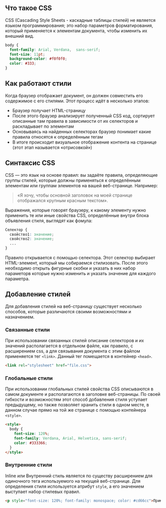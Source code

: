 ## Что такое CSS
CSS (Cascading Style Sheets - каскадные таблицы стилей) не является языком программирования;
это набор параметров форматирования, который применяется к элементам документа, чтобы изменить их внешний вид.

```css
body {
  font-family: Arial, Verdana,  sans-serif;
  font-size: 11pt;
  background-color: #f0f0f0;
  color: #333;
}
```

## Как работают стили
Когда браузер отображает документ, он должен совместить его содержимое с его стилями. Этот процесс идёт
в несколько этапов:

- Браузер получает HTML-страницу
- После этого браузер анализирует полученный CSS код, сортирует описанные там правила в зависимости от их селекторов и раскладывает по элементам
- Основываясь на найденных селекторах браузер понимает какие правила относятся к определённым тегам
- В итоге происходит визуальное отображение контента на странице (этот этап называется «отрисовкой»)

## Синтаксис CSS
CSS — это язык на основе правил: вы задаёте правила, определяющие группы стилей, которые должны применяться к
определённым элементам или группам элементов на вашей веб-странице. Например:

> «Я хочу, чтобы основной заголовок на моей странице отображался крупным красным текстом».

Выражения, которые говорят браузеру, к какому элементу нужно применить те или иные свойства CSS,
определённые внутри блока объявления стиля, выглядят как фомула:

```css
Селектор {
  свойство1: значение;
  свойство2: значение;
  ...
}
```

Правило открывается с помощью селектора. Этот селектор выбирает HTML-элемент, который мы собираемся стилизовать.
После этого необходимо открыть фигурные скобки и указать в них набор параметорв которые нужно изменить и указать
значение для каждого параметра.

## Добавление стилей
Для добавления стилей на веб-страницу существует несколько способов, которые различаются своими возможностями и назначением.

### Связанные стили
При использовании связанных стилей описание селекторов и их значений располагается в отдельном файле, как правило, с
расширением css, а для связывания документа с этим файлом применяется тег `<link>`. Данный тег помещается в
контейнер `<head>`.

```html
<link rel="stylesheet" href="file.css">
```

### Глобальные стили
При использовании глобальных стилей свойства CSS описываются в самом документе и располагаются в заголовке веб-страницы.
По своей гибкости и возможностям этот способ добавления стиля уступает предыдущему, но также позволяет хранить стили
в одном месте, в данном случае прямо на той же странице с помощью контейнера `<style>`.

```html
<style>
  body {
    font-size: 120%;
    font-family: Verdana, Arial, Helvetica, sans-serif;
    color: #333366;
  }
</style>
```

### Внутренние стили
Inline или Внутренний стиль является по существу расширением для одиночного тега используемого на текущей
веб-странице. Для определения стиля используется атрибут `style`, а его значением выступает набор стилевых правил.

```html
<p style="font-size: 120%; font-family: monospace; color: #cd66cc">Пример текста</p>
```
